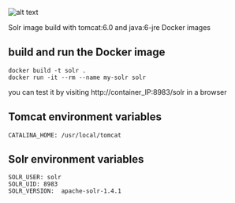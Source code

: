 ![alt text](https://encrypted-tbn1.gstatic.com/images?q=tbn:ANd9GcRQNj5ol8l1KHOHE34XmyZuEncuSMPxoCTnGoKb18urfeYuawL7Dg)

Solr image build with tomcat:6.0 and java:6-jre Docker images 

## build and run the Docker image
```
docker build -t solr .
docker run -it --rm --name my-solr solr
```
you can test it by visiting http://container_IP:8983/solr in a browser

## Tomcat environment variables

```
CATALINA_HOME: /usr/local/tomcat
```
## Solr environment variables

```
SOLR_USER: solr
SOLR_UID: 8983
SOLR_VERSION:  apache-solr-1.4.1
```
